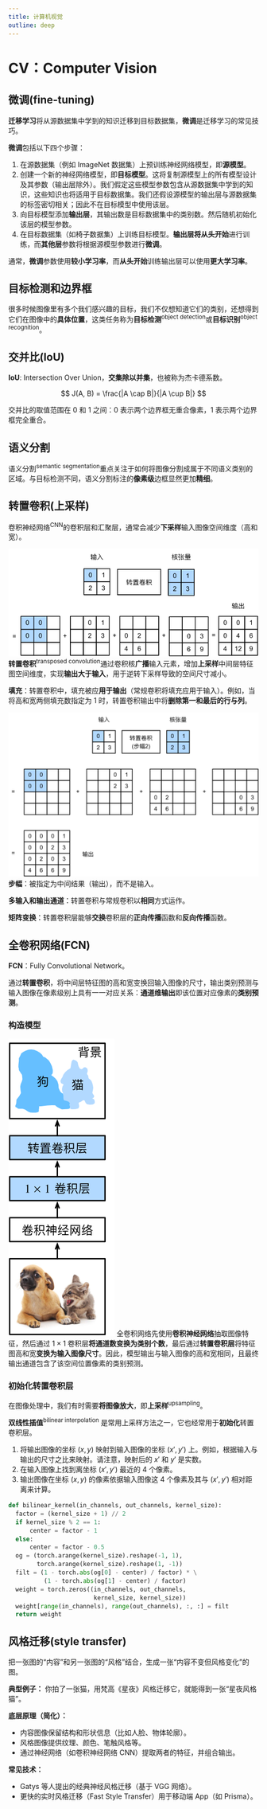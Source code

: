 ```yaml
---
title: 计算机视觉
outline: deep
---
```


# CV：Computer Vision

## 微调(fine-tuning)

**迁移学习**将从源数据集中学到的知识迁移到目标数据集，**微调**是迁移学习的常见技巧。

**微调**包括以下四个步骤：

1. 在源数据集（例如 ImageNet 数据集）上预训练神经网络模型，即**源模型**。
2. 创建一个新的神经网络模型，即**目标模型**。这将复制源模型上的所有模型设计及其参数（输出层除外）。我们假定这些模型参数包含从源数据集中学到的知识，这些知识也将适用于目标数据集。我们还假设源模型的输出层与源数据集的标签密切相关；因此不在目标模型中使用该层。
3. 向目标模型添加**输出层**，其输出数是目标数据集中的类别数。然后随机初始化该层的模型参数。
4. 在目标数据集（如椅子数据集）上训练目标模型。**输出层将从头开始**进行训练，而**其他层**参数将根据源模型参数进行**微调**。

通常，**微调**参数使用**较小学习率**，而**从头开始**训练输出层可以使用**更大学习率**。

## 目标检测和边界框

很多时候图像里有多个我们感兴趣的目标，我们不仅想知道它们的类别，还想得到它们在图像中的**具体位置**，这类任务称为**目标检测**<sup>object detection</sup>或**目标识别**<sup>object recognition</sup>。

## 交并比(IoU)

**IoU**: Intersection Over Union，**交集除以并集**，也被称为杰卡德系数。

$$
J(A, B) = \frac{|A \cap B|}{|A \cup B|}
$$

交并比的取值范围在 0 和 1 之间：0 表示两个边界框无重合像素，1 表示两个边界框完全重合。

## 语义分割

语义分割<sup>semantic segmentation</sup>重点关注于如何将图像分割成属于不同语义类别的区域。与目标检测不同，语义分割标注的**像素级**边框显然更加**精细**。

## 转置卷积(上采样)

卷积神经网络<sup>CNN</sup>的卷积层和汇聚层，通常会减少**下采样**输入图像空间维度（高和宽）。

![An Image](./img/trans_conv.svg)
**转置卷积**<sup>transposed convolution</sup>通过卷积核**广播**输入元素，增加**上采样**中间层特征图空间维度，实现**输出大于输入**，用于逆转下采样导致的空间尺寸减小。

**填充**：转置卷积中，填充被应**用于输出**（常规卷积将填充应用于输入）。例如，当将高和宽两侧填充数指定为 1 时，转置卷积输出中将**删除第一和最后的行与列**。

![An Image](./img/trans_conv_stride2.svg)
**步幅**：被指定为中间结果（输出），而不是输入。

**多输入和输出通道**：转置卷积与常规卷积以**相同**方式运作。

**矩阵变换**：转置卷积层能够**交换**卷积层的**正向传播**函数和**反向传播**函数。

## 全卷积网络(FCN)

**FCN**：Fully Convolutional Network。

通过**转置卷积**，将中间层特征图的高和宽变换回输入图像的尺寸，输出类别预测与输入图像在像素级别上具有一一对应关系：**通道维输出**即该位置对应像素的**类别预测**。

### 构造模型

![An Image](./img/fcn.svg)
全卷积网络先使用**卷积神经网络**抽取图像特征，然后通过 $1 \times 1$ 卷积层**将通道数变换为类别个数**，最后通过**转置卷积层**将特征图高和宽**变换为输入图像尺寸**。因此，模型输出与输入图像的高和宽相同，且最终输出通道包含了该空间位置像素的类别预测。

### 初始化转置卷积层

在图像处理中，我们有时需要**将图像放大**，即**上采样**<sup>upsampling</sup>。

**双线性插值**<sup>bilinear interpolation</sup> 是常用上采样方法之一，它也经常用于**初始化**转置卷积层。

1. 将输出图像的坐标 $(x, y)$ 映射到输入图像的坐标 $(x', y')$ 上。例如，根据输入与输出的尺寸之比来映射。请注意，映射后的 $x'$ 和 $y'$ 是实数。
2. 在输入图像上找到离坐标 $(x', y')$ 最近的 4 个像素。
3. 输出图像在坐标 $(x, y)$ 的像素依据输入图像这 4 个像素及其与 $(x', y')$ 相对距离来计算。

```py
def bilinear_kernel(in_channels, out_channels, kernel_size):
  factor = (kernel_size + 1) // 2
  if kernel_size % 2 == 1:
      center = factor - 1
  else:
      center = factor - 0.5
  og = (torch.arange(kernel_size).reshape(-1, 1),
        torch.arange(kernel_size).reshape(1, -1))
  filt = (1 - torch.abs(og[0] - center) / factor) * \
          (1 - torch.abs(og[1] - center) / factor)
  weight = torch.zeros((in_channels, out_channels,
                        kernel_size, kernel_size))
  weight[range(in_channels), range(out_channels), :, :] = filt
  return weight
```

## 风格迁移(style transfer)

把一张图的“内容”和另一张图的“风格”结合，生成一张“内容不变但风格变化”的图。

**典型例子：**
你拍了一张猫，用梵高《星夜》风格迁移它，就能得到一张“星夜风格猫”。

**底层原理（简化）：**

- 内容图像保留结构和形状信息（比如人脸、物体轮廓）。
- 风格图像提供纹理、颜色、笔触风格等。
- 通过神经网络（如卷积神经网络 CNN）提取两者的特征，并组合输出。

**常见技术：**

- Gatys 等人提出的经典神经风格迁移（基于 VGG 网络）。
- 更快的实时风格迁移（Fast Style Transfer）用于移动端 App（如 Prisma）。

